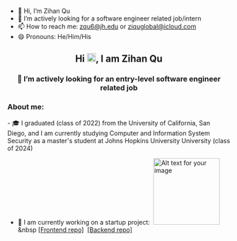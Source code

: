 - 👋 Hi, I’m Zihan Qu
- 👀 I’m actively looking for a software engineer related job/intern
- 📫 How to reach me: zqu6@jh.edu or ziquglobal@icloud.com
- 😄 Pronouns: He/Him/His

<h2 align="center">Hi <img src="https://raw.githubusercontent.com/MartinHeinz/MartinHeinz/master/wave.gif" width="20">, I am Zihan Qu </h2>
<h3 align="center">👀 I’m actively looking for an entry-level software engineer related job </h3>

<h3 align="left">About me:</h3>
- 🎓  I graduated (class of 2022) from the University of California, San Diego, and I am currently studying Computer and Information System Security as a master's student at Johns Hopkins University University (class of 2024)

- 🔭 I am currently working on a startup project:&nbsp; <a href="https://healinpocketusa.wixsite.com/heal-in-pocket"> <img src="https://github.com/YingjiaLiu99/YingjiaLiu99/assets/113162439/5e90751b-48b3-44c1-895c-86be4afaa840" alt="Alt text for your image" width="150" height="auto"/></a> &nbsp [[Frontend repo]](https://github.com/YingjiaLiu99/Heal-in-Pocket.git)&nbsp;&nbsp;[[Backend repo]](https://github.com/YingjiaLiu99/Heal-in-Pocket_backend.git)




<!---
ZihanAtJohnsHopkinsISI/ZihanAtJohnsHopkinsISI is a ✨ special ✨ repository because its `README.md` (this file) appears on your GitHub profile.
You can click the Preview link to take a look at your changes.
--->
